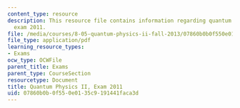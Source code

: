 ```yaml
---
content_type: resource
description: This resource file contains information regarding quantum physics II,
  exam 2011.
file: /media/courses/8-05-quantum-physics-ii-fall-2013/07860b0b0f550e0135c9191441faca3d_MIT8_05F13_final_2011.pdf
file_type: application/pdf
learning_resource_types:
- Exams
ocw_type: OCWFile
parent_title: Exams
parent_type: CourseSection
resourcetype: Document
title: Quantum Physics II, Exam 2011
uid: 07860b0b-0f55-0e01-35c9-191441faca3d
---
```

